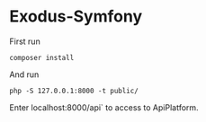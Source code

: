 # Exodus-Symfony

First run

`composer install`

And run

`php -S 127.0.0.1:8000 -t public/`

Enter localhost:8000/api` to access to ApiPlatform.
